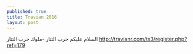 ```yaml
---
published: true
title: Travian 2016
layout: post
---
```

السلام عليكم
حرب التتار -ملوك حرب التتار
http://travianr.com/ts3/register.php?ref=179
